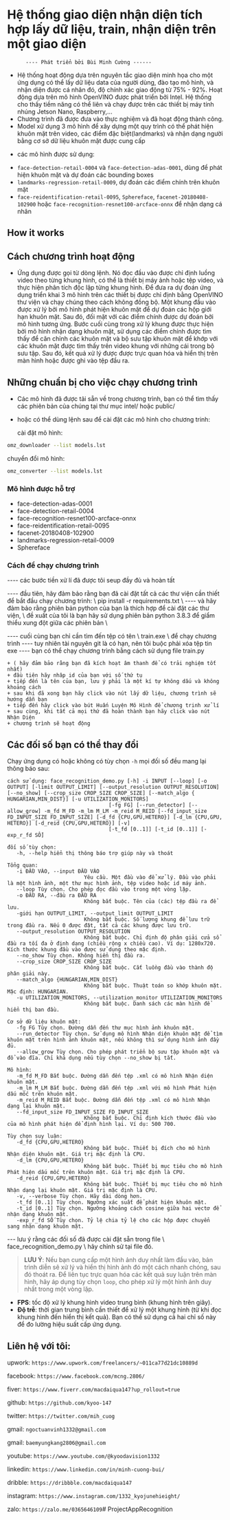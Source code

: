 # Hệ thống giao diện nhận diện tích hợp lấy dữ liệu, train, nhận diện trên một giao diện
          ---- Phát triển bởi Bùi Minh Cường ------



- Hệ thống hoạt động dựa trên nguyên tắc giao diện minh họa cho một ứng dụng
có thể lấy dữ liệu data của người dùng, đào tạo mô hình, và nhận diện được 
cá nhân đó, độ chính xác giao động từ 75% - 92%. Hoạt động dựa trên mô hình 
OpenVINO được phát triển bởi Intel. Hệ thống cho thấy tiềm năng có thể liên 
và chạy được trên các thiết bị máy tính nhúng Jetson Nano, Raspberry,...
- Chương trình đã được đưa vào thực nghiệm và đã hoạt động thành công.
- Model xử dụng 3 mô hình để xây dựng một quy trình có thể phát hiện khuôn 
mặt trên video, các điểm đặc biệt(landmarks) và nhận dạng người bằng cơ sở 
dữ liệu khuôn mặt được cung cấp

+ các mô hình được sử dụng: 
* `face-detection-retail-0004` và `face-detection-adas-0001`, dùng để phát 
hiện khuôn mặt và dự đoán các bounding boxes
* `landmarks-regression-retail-0009`, dự đoán các điểm chính trên khuôn mặt
* `face-reidentification-retail-0095`, `Sphereface`, `facenet-20180408-102900` hoặc `face-recognition-resnet100-arcface-onnx` để nhận dạng cá nhân

## How it works
## Cách chương trình hoạt động

- Ứng dụng được gọi từ dòng lệnh. Nó đọc đầu vào được chỉ định
luồng video theo từng khung hình, có thể là thiết bị máy ảnh hoặc tệp video,
và thực hiện phân tích độc lập từng khung hình. Để đưa ra dự đoán
ứng dụng triển khai 3 mô hình trên các thiết bị được chỉ định bằng OpenVINO
thư viện và chạy chúng theo cách không đồng bộ. Một khung đầu vào được xử lý bởi
mô hình phát hiện khuôn mặt để dự đoán các hộp giới hạn khuôn mặt. Sau đó, đối mặt với các điểm chính
được dự đoán bởi mô hình tương ứng. Bước cuối cùng trong xử lý khung
được thực hiện bởi mô hình nhận dạng khuôn mặt, sử dụng các điểm chính được tìm thấy
để căn chỉnh các khuôn mặt và bộ sưu tập khuôn mặt để khớp với các khuôn mặt được tìm thấy trên video
khung với những cái trong bộ sưu tập. Sau đó, kết quả xử lý được
được trực quan hóa và hiển thị trên màn hình hoặc được ghi vào tệp đầu ra.


## Những chuẩn bị cho việc chạy chương trình

- Các mô hình đã được tải sẵn về trong chương trình, bạn có thể tìm thấy các phiên bản của chúng tại
thư mục intel/ hoặc public/
- hoặc có thể dùng lệnh sau để cài đặt các mô hình cho chương trinh:

  cài đặt mô hình:

```sh
omz_downloader --list models.lst
```

  chuyển đổi mô hình:

```sh
omz_converter --list models.lst
```

### Mô hình được hỗ trợ

* face-detection-adas-0001
* face-detection-retail-0004
* face-recognition-resnet100-arcface-onnx
* face-reidentification-retail-0095
* facenet-20180408-102900
* landmarks-regression-retail-0009
* Sphereface

### Cách để chạy chương trình

---- các bước tiền xử lí đã được tôi seup đầy đủ và hoàn tất

---- đầu tiên, hãy đảm bảo rằng bạn đã cài đặt tất cả các thư viện cần thiết
để bắt đầu chạy chương trình:
          \\ pip install -r requirements.txt \\
---- và hãy đảm bảo rằng phiên bản python của bạn là thích hợp để cài đặt các thư 
viện, \\ đề xuất của tôi là bạn hãy sử dụng phiên bản python 3.8.3 để giẩm thiểu 
xung đột giữa các phiên bản \\

---- cuối cùng bạn chỉ cần tìm đến tệp có tên \\ train.exe \\ để chạy chương trình
---- tuy nhiên tài nguyên git là có hạn, nên tôi buộc phải xóa tệp tin exe
---- bạn có thể chạy chương trình bằng cách sử dụng file train.py

    + ( hãy đảm bảo rằng bạn đã kích hoạt âm thanh để có trải nghiệm tốt nhất)
    + đầu tiên hãy nhâp id của bạn với số thứ tụ
    + tiếp đến là tên của bạn, lưu ý phải là một kí tự không dấu và không khoảng cách
    + sau khi đã xong bạn hãy click vào nút lấy dữ liệu, chương trình sẽ hướng dẫn bạn
    + tiếp đến hãy click vào bút Huấn Luyện Mô Hình để chương trinh xử lí
    + sau cùng, khi tất cả mọi thứ đã hoàn thành bạn hãy click vào nút Nhận Diện
    + chương trình sẽ hoạt động

## Các đối số bạn có thể thay đổi 

Chạy ứng dụng có hoặc không có tùy chọn `-h`
mọi đối số đều mang lại thông báo sau:

```
cách sử dụng: face_recognition_demo.py [-h] -i INPUT [--loop] [-o OUTPUT] [-limit OUTPUT_LIMIT] [--output_resolution OUTPUT_RESOLUTION] [--no_show] [--crop_size CROP_SIZE CROP_SIZE] [--match_algo { HUNGARIAN,MIN_DIST}] [-u UTILIZATION_MONITORS]
                                 [-fg FG] [--run_detector] [--allow_grow] -m_fd M_FD -m_lm M_LM -m_reid M_REID [--fd_input_size FD_INPUT_SIZE FD_INPUT_SIZE] [-d_fd {CPU,GPU,HETERO}] [-d_lm {CPU,GPU, HETERO}] [-d_reid {CPU,GPU,HETERO}] [-v]
                                 [-t_fd [0..1]] [-t_id [0..1]] [-exp_r_fd SỐ]

đối số tùy chọn:
   -h, --help hiển thị thông báo trợ giúp này và thoát

Tổng quan:
   -i ĐẦU VÀO, --input ĐẦU VÀO
                         Yêu cầu. Một đầu vào để xử lý. Đầu vào phải là một hình ảnh, một thư mục hình ảnh, tệp video hoặc id máy ảnh.
   --loop Tùy chọn. Cho phép đọc đầu vào trong một vòng lặp.
   -o ĐẦU RA, --đầu ra ĐẦU RA
                         Không bắt buộc. Tên của (các) tệp đầu ra để lưu.
   -giới hạn OUTPUT_LIMIT, --output_limit OUTPUT_LIMIT
                         Không bắt buộc. Số lượng khung để lưu trữ trong đầu ra. Nếu 0 được đặt, tất cả các khung được lưu trữ.
   --output_resolution OUTPUT_RESOLUTION
                         Không bắt buộc. Chỉ định độ phân giải cửa sổ đầu ra tối đa ở định dạng (chiều rộng x chiều cao). Ví dụ: 1280x720. Kích thước khung đầu vào được sử dụng theo mặc định.
   --no_show Tùy chọn. Không hiển thị đầu ra.
   --crop_size CROP_SIZE CROP_SIZE
                         Không bắt buộc. Cắt luồng đầu vào thành độ phân giải này.
   --match_algo {HUNGARIAN,MIN_DIST}
                         Không bắt buộc. Thuật toán so khớp khuôn mặt. Mặc định: HUNGARIAN.
   -u UTILIZATION_MONITORS, --utilization_monitor UTILIZATION_MONITORS
                         Không bắt buộc. Danh sách các màn hình để hiển thị ban đầu.

Cơ sở dữ liệu khuôn mặt:
   -fg FG Tùy chọn. Đường dẫn đến thư mục hình ảnh khuôn mặt.
   --run_detector Tùy chọn. Sử dụng mô hình Nhận diện khuôn mặt để tìm khuôn mặt trên hình ảnh khuôn mặt, nếu không thì sử dụng hình ảnh đầy đủ.
   --allow_grow Tùy chọn. Cho phép phát triển bộ sưu tập khuôn mặt và đổ vào đĩa. Chỉ khả dụng nếu tùy chọn --no_show bị tắt.

Mô hình:
   -m_fd M_FD Bắt buộc. Đường dẫn đến tệp .xml có mô hình Nhận diện khuôn mặt.
   -m_lm M_LM Bắt buộc. Đường dẫn đến tệp .xml với mô hình Phát hiện dấu mốc trên khuôn mặt.
   -m_reid M_REID Bắt buộc. Đường dẫn đến tệp .xml có mô hình Nhận dạng lại khuôn mặt.
   --fd_input_size FD_INPUT_SIZE FD_INPUT_SIZE
                         Không bắt buộc. Chỉ định kích thước đầu vào của mô hình phát hiện để định hình lại. Ví dụ: 500 700.

Tùy chọn suy luận:
   -d_fd {CPU,GPU,HETERO}
                         Không bắt buộc. Thiết bị đích cho mô hình Nhận diện khuôn mặt. Giá trị mặc định là CPU.
   -d_lm {CPU,GPU,HETERO}
                         Không bắt buộc. Thiết bị mục tiêu cho mô hình Phát hiện dấu mốc trên khuôn mặt. Giá trị mặc định là CPU.
   -d_reid {CPU,GPU,HETERO}
                         Không bắt buộc. Thiết bị mục tiêu cho mô hình Nhận dạng lại khuôn mặt. Giá trị mặc định là CPU.
   -v, --verbose Tùy chọn. Hãy dài dòng hơn.
   -t_fd [0..1] Tùy chọn. Ngưỡng xác suất để phát hiện khuôn mặt.
   -t_id [0..1] Tùy chọn. Ngưỡng khoảng cách cosine giữa hai vectơ để nhận dạng khuôn mặt.
   -exp_r_fd SỐ Tùy chọn. Tỷ lệ chia tỷ lệ cho các hộp được chuyển sang nhận dạng khuôn mặt.
```

--- lưu ý rằng các đối số đã được cài đặt sẵn trong file \\ face_recognition_demo.py \\
      hãy chỉnh sử tại file đó.



>**LƯU Ý**: Nếu bạn cung cấp một hình ảnh duy nhất làm đầu vào, bản trình diễn sẽ xử lý và hiển thị hình ảnh đó một cách nhanh chóng, sau đó thoát ra. Để liên tục trực quan hóa các kết quả suy luận trên màn hình, hãy áp dụng tùy chọn `loop`, cho phép xử lý một hình ảnh duy nhất trong một vòng lặp.

* **FPS**: tốc độ xử lý khung hình video trung bình (khung hình trên giây).
* **Độ trễ**: thời gian trung bình cần thiết để xử lý một khung hình (từ khi đọc khung hình đến hiển thị kết quả).
Bạn có thể sử dụng cả hai chỉ số này để đo lường hiệu suất cấp ứng dụng.

##  Liên hệ với tôi:
upwork: ``` https://www.upwork.com/freelancers/~011ca77d21dc10889d  ```

facebook: ``` https://www.facebook.com/mcng.2806/ ```

fiver: ``` https://www.fiverr.com/macdaiqua147?up_rollout=true ```

github: ``` https://github.com/kyoo-147 ```

twitter: ``` https://twitter.com/mih_cuog ```

gmail: ``` ngoctuanvinh1332@gmail.com ```

gmail: ``` baemyungkang2806@gmail.com ```

youtube: ``` https://www.youtube.com/@kyoodavision1332 ```

linkedin: ``` https://www.linkedin.com/in/minh-cuong-bui/ ```

dribble: ``` https://dribbble.com/macdaiqua147 ```

instagram: ``` https://www.instagram.com/1332_kyojunehieight/ ```

zalo: ``` https://zalo.me/0365646109 ```# ProjectAppRecognition
